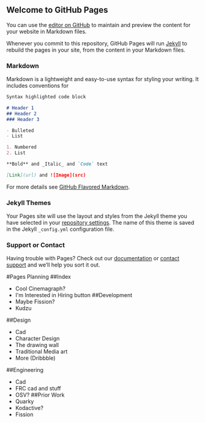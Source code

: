 ## Welcome to GitHub Pages

You can use the [editor on GitHub](https://github.com/mattjfan/mattjfan.github.io/edit/master/README.md) to maintain and preview the content for your website in Markdown files.

Whenever you commit to this repository, GitHub Pages will run [Jekyll](https://jekyllrb.com/) to rebuild the pages in your site, from the content in your Markdown files.

### Markdown

Markdown is a lightweight and easy-to-use syntax for styling your writing. It includes conventions for

```markdown
Syntax highlighted code block

# Header 1
## Header 2
### Header 3

- Bulleted
- List

1. Numbered
2. List

**Bold** and _Italic_ and `Code` text

[Link](url) and ![Image](src)
```

For more details see [GitHub Flavored Markdown](https://guides.github.com/features/mastering-markdown/).

### Jekyll Themes

Your Pages site will use the layout and styles from the Jekyll theme you have selected in your [repository settings](https://github.com/mattjfan/mattjfan.github.io/settings). The name of this theme is saved in the Jekyll `_config.yml` configuration file.

### Support or Contact

Having trouble with Pages? Check out our [documentation](https://help.github.com/categories/github-pages-basics/) or [contact support](https://github.com/contact) and we’ll help you sort it out.

#Pages Planning
##Index
- Cool Cinemagraph?
- I'm Interested in Hiring button
##Development
- Maybe Fission?
- Kudzu

##Design
- Cad
- Character Design
- The drawing wall
- Traditional Media art
- More (Dribbble)

##Engineering
- Cad
- FRC cad and stuff
- OSV?
##Prior Work
- Quarky
- Kodactive?
- Fission

